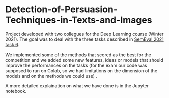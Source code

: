 # Detection-of-Persuasion-Techniques-in-Texts-and-Images

Project developed with two collegues for the Deep Learning course (Winter 2021). The goal was to deal with the three tasks described in [SemEval 2021 task 6](https://arxiv.org/pdf/2105.09284.pdf).

We implemented some of the methods that scored as the best for the competition and we added some new features, ideas or models that should improve the performances on the tasks (for the exam our code was supposed to run on Colab, so we had limitations on the dimension of the models and on the methods we could use) . 

A more detailed explaination on what we have done is in the Jupyter notebook.
